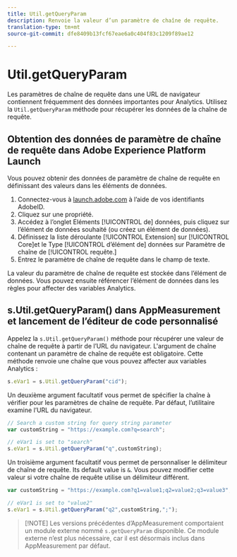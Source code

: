 ```yaml
---
title: Util.getQueryParam
description: Renvoie la valeur d’un paramètre de chaîne de requête.
translation-type: tm+mt
source-git-commit: dfe8409b13fcf67eae6a0c404f83c1209f89ae12

---
```



# Util.getQueryParam

Les paramètres de chaîne de requête dans une URL de navigateur contiennent fréquemment des données importantes pour Analytics. Utilisez la `Util.getQueryParam` méthode pour récupérer les données de la chaîne de requête.

## Obtention des données de paramètre de chaîne de requête dans Adobe Experience Platform Launch

Vous pouvez obtenir des données de paramètre de chaîne de requête en définissant des valeurs dans les éléments de données.

1. Connectez-vous à [launch.adobe.com](https://launch.adobe.com) à l’aide de vos identifiants AdobeID.
2. Cliquez sur une propriété.
3. Accédez à l’onglet Eléments [!UICONTROL de] données, puis cliquez sur l’élément de données souhaité (ou créez un élément de données).
4. Définissez la liste déroulante [!UICONTROL Extension] sur [!UICONTROL Core]et le Type [!UICONTROL d’élément de] données sur Paramètre de chaîne de [!UICONTROL requête.]
5. Entrez le paramètre de chaîne de requête dans le champ de texte.

La valeur du paramètre de chaîne de requête est stockée dans l’élément de données. Vous pouvez ensuite référencer l’élément de données dans les règles pour affecter des variables Analytics.

## s.Util.getQueryParam() dans AppMeasurement et lancement de l’éditeur de code personnalisé

Appelez la `s.Util.getQueryParam()` méthode pour récupérer une valeur de chaîne de requête à partir de l’URL du navigateur. L&#39;argument de chaîne contenant un paramètre de chaîne de requête est obligatoire. Cette méthode renvoie une chaîne que vous pouvez affecter aux variables Analytics :

```js
s.eVar1 = s.Util.getQueryParam("cid");
```

Un deuxième argument facultatif vous permet de spécifier la chaîne à vérifier pour les paramètres de chaîne de requête. Par défaut, l’utilitaire examine l’URL du navigateur.

```js
// Search a custom string for query string parameter
var customString = "https://example.com?q=search";

// eVar1 is set to "search"
s.eVar1 = s.Util.getQueryParam("q",customString);
```

Un troisième argument facultatif vous permet de personnaliser le délimiteur de chaîne de requête. Its default value is `&`. Vous pouvez modifier cette valeur si votre chaîne de requête utilise un délimiteur différent.

```js
var customString = "https://example.com?q1=value1;q2=value2;q3=value3";

// eVar1 is set to "value2"
s.eVar1 = s.Util.getQueryParam("q2",customString,";");
```

> [!NOTE] Les versions précédentes d’AppMeasurement comportaient un module externe nommé `s.getQueryParam` disponible. Ce module externe n’est plus nécessaire, car il est désormais inclus dans AppMeasurement par défaut.
